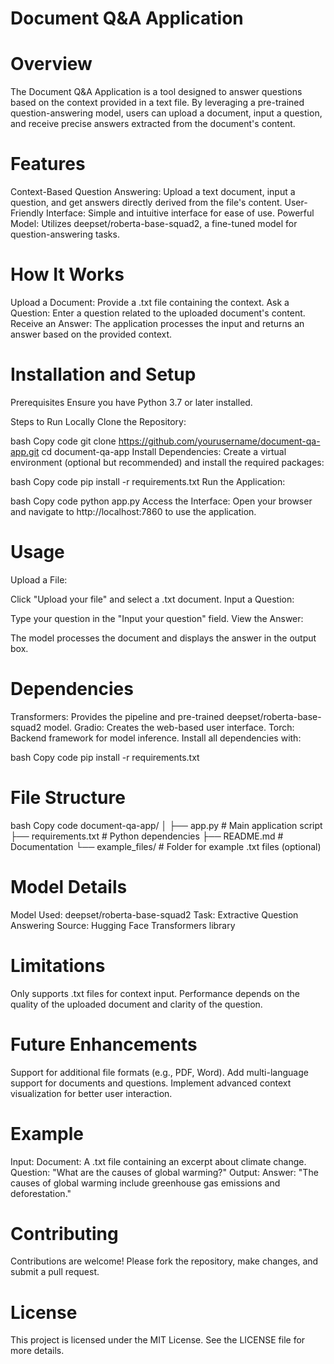 # Document Q&A Application
# Overview
The Document Q&A Application is a tool designed to answer questions based on the context provided in a text file. By leveraging a pre-trained question-answering model, users can upload a document, input a question, and receive precise answers extracted from the document's content.

# Features
Context-Based Question Answering: Upload a text document, input a question, and get answers directly derived from the file's content.
User-Friendly Interface: Simple and intuitive interface for ease of use.
Powerful Model: Utilizes deepset/roberta-base-squad2, a fine-tuned model for question-answering tasks.
# How It Works
Upload a Document: Provide a .txt file containing the context.
Ask a Question: Enter a question related to the uploaded document's content.
Receive an Answer: The application processes the input and returns an answer based on the provided context.
# Installation and Setup
Prerequisites
Ensure you have Python 3.7 or later installed.

Steps to Run Locally
Clone the Repository:

bash
Copy code
git clone https://github.com/yourusername/document-qa-app.git
cd document-qa-app
Install Dependencies: Create a virtual environment (optional but recommended) and install the required packages:

bash
Copy code
pip install -r requirements.txt
Run the Application:

bash
Copy code
python app.py
Access the Interface: Open your browser and navigate to http://localhost:7860 to use the application.

# Usage
Upload a File:

Click "Upload your file" and select a .txt document.
Input a Question:

Type your question in the "Input your question" field.
View the Answer:

The model processes the document and displays the answer in the output box.
# Dependencies
Transformers: Provides the pipeline and pre-trained deepset/roberta-base-squad2 model.
Gradio: Creates the web-based user interface.
Torch: Backend framework for model inference.
Install all dependencies with:

bash
Copy code
pip install -r requirements.txt
# File Structure
bash
Copy code
document-qa-app/
│
├── app.py                # Main application script
├── requirements.txt      # Python dependencies
├── README.md             # Documentation
└── example_files/        # Folder for example .txt files (optional)
# Model Details
Model Used: deepset/roberta-base-squad2
Task: Extractive Question Answering
Source: Hugging Face Transformers library
# Limitations
Only supports .txt files for context input.
Performance depends on the quality of the uploaded document and clarity of the question.
# Future Enhancements
Support for additional file formats (e.g., PDF, Word).
Add multi-language support for documents and questions.
Implement advanced context visualization for better user interaction.
# Example
Input:
Document: A .txt file containing an excerpt about climate change.
Question: "What are the causes of global warming?"
Output:
Answer: "The causes of global warming include greenhouse gas emissions and deforestation."
# Contributing
Contributions are welcome! Please fork the repository, make changes, and submit a pull request.

# License
This project is licensed under the MIT License. See the LICENSE file for more details.

